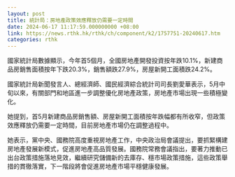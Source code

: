 ```yaml
---
layout: post
title: 統計局：房地產政策效應釋放仍需要一定時間
date: 2024-06-17 11:17:59.000000000 +08:00
link: https://news.rthk.hk/rthk/ch/component/k2/1757751-20240617.htm
categories: rthk
---
```


國家統計局數據顯示，今年首5個月，全國房地產開發投資按年跌10.1%，新建商品房銷售面積按年下跌20.3%，銷售額跌27.9%，房屋新開工面積跌24.2%。

國家統計局新聞發言人、總經濟師、國民經濟綜合統計司司長劉愛華表示，5月中旬以來，有關部門和地區進一步調整優化房地產政策，房地產市場出現一些積極變化。

她提到，首5月新建商品房銷售額、房屋新開工面積按年跌幅都有所收窄，但政策效應釋放仍需要一定時間，目前房地產市場仍在調整過程中。

她表示，黨中央、國務院高度重視房地產工作，中央政治局會議提出，要抓緊構建房地產發展新模式，促進房地產高品質發展。國務院常務會議指出，要著力推動已出台政策措施落地見效，繼續研究儲備新的去庫存、穩市場政策措施，這些政策舉措的貫徹落實，下一階段將會促進房地產市場平穩健康發展。
